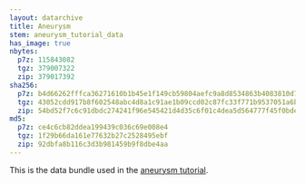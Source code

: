 ```yaml
---
layout: datarchive
title: Aneurysm
stem: aneurysm_tutorial_data
has_image: true
nbytes:
  p7z: 115843082
  tgz: 379007322
  zip: 379017392
sha256:
  p7z: b4d66262fffca36271610b1b45e1f149cb59804aefc9a8d8534863b4083810d7
  tgz: 43052cdd917b8f602548abc4d8a1c91ae1b09ccd02c87fc33f771b9537051a6b
  zip: 54bd52f7c6c91dbdc274241f96e545421d4d35c6f01c4dea5d564777f45f0bde
md5:
  p7z: ce4c6cb82ddea199439c036c69e008e4
  tgz: 1f29b66da161e77632b27c2528495ebf
  zip: 92dbfa8b116c3d3b981459b9f8dbe4aa
---
```

This is the data bundle used in the
[aneurysm tutorial](https://visit-sphinx-github-user-manual.readthedocs.io/en/develop/tutorials/Aneurysm.html).

